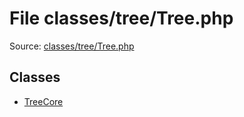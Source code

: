 File classes/tree/Tree.php
=========

Source: [classes/tree/Tree.php](https://github.com/PrestaShop/PrestaShop/blob/1.6.0.9/classes/tree/Tree.php)


Classes
-------

* [TreeCore](class.TreeCore.md)

